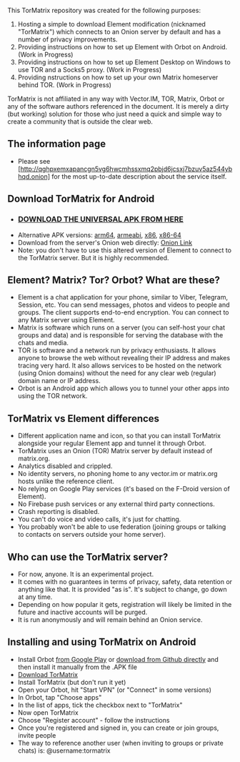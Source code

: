 This TorMatrix repository was created for the following purposes:
1) Hosting a simple to download Element modification (nicknamed "TorMatrix") which connects to an Onion server by default and has a number of privacy improvements.
2) Providing instructions on how to set up Element with Orbot on Android. (Work in Progress)
3) Providing instructions on how to set up Element Desktop on Windows to use TOR and a Socks5 proxy. (Work in Progress)
4) Providing nstructions on how to set up your own Matrix homeserver behind TOR. (Work in Progress)

TorMatrix is not affiliated in any way with Vector.IM, TOR, Matrix, Orbot or any of the software authors referenced in the document. It is merely a dirty (but working) solution for those who just need a quick and simple way to create a community that is outside the clear web.

## The information page
- Please see [http://qghpxemxapancgn5vg6hwcmhssxmq2pbjd6jcsxj7bzuv5az544ybhqd.onion] for the most up-to-date description about the service itself.

## Download TorMatrix for Android
- ### [DOWNLOAD THE UNIVERSAL APK FROM HERE](https://mega.nz/file/yIJnUZpT#EDeK4phU6ff7c0TN3no1ZDLtWyiwTlYhKp9ynsu6m8c)
- Alternative APK versions: [arm64](https://mega.nz/file/bcJ0FaRC#ltubT1G-vtXNnRf4qoXpcke2SWg8w3G1tUx6n5OuANo), [armeabi](https://mega.nz/file/SABFHADD#Z_0SqGvTn_IW-m3eIhpFz7b_5ipOXT_eEJJ03V8K2dQ), [x86](https://mega.nz/file/aAoyhCqJ#Y_LH9tjEbqgz4PFNWIGatCvl2q5kzmuGGDSoIPsnOAI), [x86-64](https://mega.nz/file/2RIzHYQB#wDlGyULJ_QfWUEfgV8G66SRukoLtzKUZSImDdBljzUk)
- Download from the server's Onion web directly: [Onion Link](http://qghpxemxapancgn5vg6hwcmhssxmq2pbjd6jcsxj7bzuv5az544ybhqd.onion)
- Note: you don't have to use this altered version of Element to connect to the TorMatrix server. But it is highly recommended.

## Element? Matrix? Tor? Orbot? What are these?
- Element is a chat application for your phone, similar to Viber, Telegram, Session, etc. You can send messages, photos and videos to people and groups. The client supports end-to-end encryption. You can connect to any Matrix server using Element.
- Matrix is software which runs on a server (you can self-host your chat groups and data) and is responsible for serving the database with the chats and media.
- TOR is software and a network run by privacy enthusiasts. It allows anyone to browse the web without revealing their IP address and makes tracing very hard. It also allows services to be hosted on the network (using Onion domains) without the need for any clear web (regular) domain name or IP address.
- Orbot is an Android app which allows you to tunnel your other apps into using the TOR network.

## TorMatrix vs Element differences
- Different application name and icon, so that you can install TorMatrix alongside your regular Element app and tunnel it through Orbot.
- TorMatrix uses an Onion (TOR) Matrix server by default instead of matrix.org.
- Analytics disabled and crippled.
- No identity servers, no phoning home to any vector.im or matrix.org hosts unlike the reference client.
- No relying on Google Play services (it's based on the F-Droid version of Element).
- No Firebase push services or any external third party connections.
- Crash reporting is disabled.
- You can't do voice and video calls, it's just for chatting.
- You probably won't be able to use federation (joining groups or talking to contacts on servers outside your home server).

## Who can use the TorMatrix server?
- For now, anyone. It is an experimental project.
- It comes with no guarantees in terms of privacy, safety, data retention or anything like that. It is provided "as is". It's subject to change, go down at any time.
- Depending on how popular it gets, registration will likely be limited in the future and inactive accounts will be purged.
- It is run anonymously and will remain behind an Onion service.

## Installing and using TorMatrix on Android
- Install Orbot [from Google Play](https://play.google.com/store/apps/details?id=org.torproject.android) or [download from Github directly](https://github.com/guardianproject/orbot/releases) and then install it manually from the .APK file
- [Download TorMatrix](https://mega.nz/file/yIJnUZpT#EDeK4phU6ff7c0TN3no1ZDLtWyiwTlYhKp9ynsu6m8c)
- Install TorMatrix (but don't run it yet)
- Open your Orbot, hit "Start VPN" (or "Connect" in some versions)
- In Orbot, tap "Choose apps"
- In the list of apps, tick the checkbox next to "TorMatrix"
- Now open TorMatrix
- Choose "Register account" - follow the instructions
- Once you're registered and signed in, you can create or join groups, invite people
- The way to reference another user (when inviting to groups or private chats) is: @username:tormatrix
